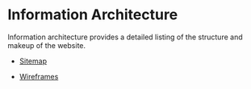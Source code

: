# Information Architecture

Information architecture provides a detailed listing of the structure and makeup of the website.

* [Sitemap](00_sitemap.md)

* [Wireframes](01_wireframes.md)